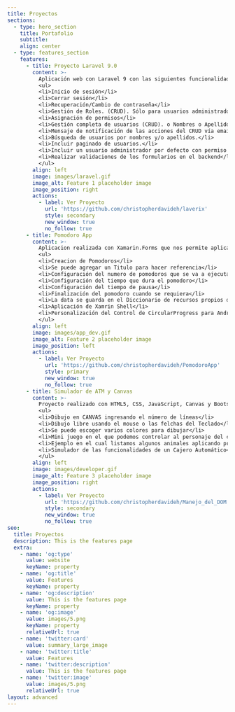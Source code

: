 ```yaml
---
title: Proyectos
sections:
  - type: hero_section
    title: Portafolio
    subtitle: 
    align: center
  - type: features_section
    features:
      - title: Proyecto Laravel 9.0
        content: >-
          Aplicación web con Laravel 9 con las siguientes funcionalidades:
          <ul>
          <li>Inicio de sesión</li>
          <li>Cerrar sesión</li>
          <li>Recuperación/Cambio de contraseña</li>
          <li>Gestión de Roles. (CRUD). Sólo para usuarios administradores</li>
          <li>Asignación de permisos</li>
          <li>Gestión completa de usuarios (CRUD). o Nombres o Apellidos o Teléfono o Dirección o Fecha de nacimiento o Fecha de nacimiento o Selección múltiple de Roles</li>
          <li>Mensaje de notificación de las acciones del CRUD vía email.</li>
          <li>Búsqueda de usuarios por nombres y/o apellidos.</li>
          <li>Incluir paginado de usuarios.</li>
          <li>Incluir un usuario administrador por defecto con permiso para gestionar todo.</li>
          <li>Realizar validaciones de los formularios en el backend</li>
          </ul>
        align: left
        image: images/laravel.gif
        image_alt: Feature 1 placeholder image
        image_position: right
        actions:
          - label: Ver Proyecto
            url: 'https://github.com/christopherdavideh/laverix'
            style: secondary
            new_window: true
            no_follow: true
      - title: Pomodoro App
        content: >-
          Aplicacion realizada con Xamarin.Forms que nos permite aplicar la tecnica de pomodoro para maximizar nuestra concentración. La app tiene las siguientes funcionalidades:
          <ul>
          <li>Creacion de Pomodoros</li>
          <li>Se puede agregar un Titulo para hacer referencia</li>
          <li>Configuración del numero de pomodoros que se va a ejecutar</li>
          <li>Configuración del tiempo que dura el pomodoro</li>
          <li>Configuración del tiempo de pausa</li>
          <li>Finalización del pomodoro cuando se requiera</li>
          <li>La data se guarda en el Diccionario de recursos propios de la aplicacion</li>
          <li>Aplicación de Xamrin Shell</li>
          <li>Personalización del Control de CircularProgress para Android</li>
          </ul>
        align: left
        image: images/app_dev.gif
        image_alt: Feature 2 placeholder image
        image_position: left
        actions:
          - label: Ver Proyecto
            url: 'https://github.com/christopherdavideh/PomodoroApp'
            style: primary
            new_window: true
            no_follow: true
      - title: Simulador de ATM y Canvas
        content: >-
          Proyecto realizado con HTML5, CSS, JavaScript, Canvas y Bootstrapt 5. El proyecto tiene las siguientes funcionalidades:
          <ul>
          <li>Dibujo en CANVAS ingresando el número de líneas</li>
          <li>Dibujo libre usando el mouse o las felchas del Teclado</li>
          <li>Se puede escoger varios colores para dibujar</li>
          <li>Mini juego en el que podemos controlar al personaje del cerdito con las felchas del teclado</li>
          <li>Ejemplo en el cual listamos algunos animales aplicando programción orientada a objetos</li>
          <li>Simulador de las funcionalidades de un Cajero Automático</li>
          </ul>
        align: left
        image: images/developer.gif
        image_alt: Feature 3 placeholder image
        image_position: right
        actions:
          - label: Ver Proyecto
            url: 'https://github.com/christopherdavideh/Manejo_del_DOM'
            style: secondary
            new_window: true
            no_follow: true
seo:
  title: Proyectos
  description: This is the features page
  extra:
    - name: 'og:type'
      value: website
      keyName: property
    - name: 'og:title'
      value: Features
      keyName: property
    - name: 'og:description'
      value: This is the features page
      keyName: property
    - name: 'og:image'
      value: images/5.png
      keyName: property
      relativeUrl: true
    - name: 'twitter:card'
      value: summary_large_image
    - name: 'twitter:title'
      value: Features
    - name: 'twitter:description'
      value: This is the features page
    - name: 'twitter:image'
      value: images/5.png
      relativeUrl: true
layout: advanced
---
```




